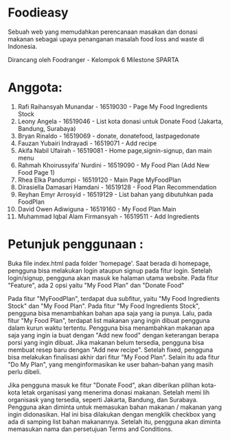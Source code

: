 # Foodieasy
Sebuah web yang memudahkan perencanaan masakan dan donasi makanan sebagai upaya penanganan masalah food loss and waste di Indonesia.

Dirancang oleh Foodranger - Kelompok 6 Milestone SPARTA

# Anggota:
1. Rafi Raihansyah Munandar - 16519030 - Page My Food Ingredients Stock
2. Leony Angela - 16519046 - List kota donasi untuk Donate Food (Jakarta, Bandung, Surabaya)
3. Bryan Rinaldo - 16519069 - donate, donatefood, lastpagedonate
4. Fauzan Yubairi Indrayadi - 16519071 - Add recipe
5. Akifa Nabil Ufairah - 16519081 - Home page,signin-signup, dan main menu
6. Rahmah Khoirussyifa’ Nurdini - 16519090 - My Food Plan (Add New Food Page 1)
7. Rhea Elka Pandumpi - 16519120 - Main Page MyFoodPlan
8. Dirasiella Damasari Hamdani - 16519128 - Food Plan Recommendation
9. Reyhan Emyr Arrosyid - 16519129 - List bahan yang dibutuhkan pada FoodPlan
10. David Owen Adiwiguna - 16519160 - My Food Plan Main
11. Muhammad Iqbal Alam Firmansyah - 16519511 - Add Ingredients


# Petunjuk penggunaan :
Buka file index.html pada folder 'homepage'. Saat berada di homepage, pengguna bisa melakukan login ataupun signup pada fitur login. Setelah login/signup, pengguna akan masuk ke halaman utama website. 
Pada fitur "Feature", ada 2 opsi yaitu "My Food Plan" dan "Donate Food"

Pada fitur "MyFoodPlan", terdapat dua subfitur, yaitu "My Food Ingredients Stock" dan "My Food Plan". Pada fitur "My Food Ingredients Stock", pengguna bisa menambahkan bahan apa saja yang ia punya. Lalu, pada fitur "My Food Plan", terdapat list makanan yang ingin dibuat pengguna dalam kurun waktu tertentu. Pengguna bisa menambahkan makanan apa saja yang ingin ia buat dengan "Add new food" dengan keterangan berapa porsi yang ingin dibuat. Jika makanan belum tersedia, pengguna bisa membuat resep baru dengan "Add new recipe". Setelah fixed, pengguna bisa melakukan finalisasi akhir dari fitur "My Food Plan".  Selain itu ada fitur "Do My Plan", yang menginformasikan ke user bahan-bahan yang masih perlu dibeli.

Jika pengguna masuk ke fitur "Donate Food", akan diberikan pilihan kota-kota letak organisasi yang menerima donasi makanan. Setelah memi lih organisask yang tersedia, seperti Jakarta, Bandung, dan Surabaya. 
Pengguna akan diminta untuk memasukan bahan makanan / makanan yang ingin didonasikan. Hal ini bisa dilakukan dengan mengklik checkbox yang ada di samping list bahan makanannya. Setelah itu, pengguna akan diminta memasukan nama dan persetujuan Terms and Conditions.